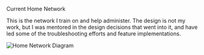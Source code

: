 Current Home Network

This is the network I train on and help administer. The design is not my work, but I was mentored in the design decisions that went into it, and have led some of the troubleshooting efforts and feature implementations. 

![Home Network Diagram](<https://cdn.rawgit.com/Valacirca3927/networking-portfolio/master/Home Network.drawio.svg>)
